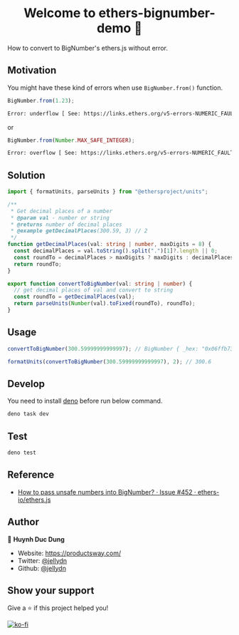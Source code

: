 <h1 align="center">Welcome to ethers-bignumber-demo 👋</h1>
<p>
 How to convert to BigNumber's ethers.js without error.
</p>

## Motivation

You might have these kind of errors when use `BigNumber.from()` function.

```typescript
BigNumber.from(1.23);
```

```bash
Error: underflow [ See: https://links.ethers.org/v5-errors-NUMERIC_FAULT-underflow ] (fault="underflow", operation="BigNumber.from", value=1.23, code=NUMERIC_FAULT, version=bignumber/5.7.0)
```

or

```typescript
BigNumber.from(Number.MAX_SAFE_INTEGER);
```

```bash
Error: overflow [ See: https://links.ethers.org/v5-errors-NUMERIC_FAULT-overflow ] (fault="overflow", operation="BigNumber.from", value=9007199254740991, code=NUMERIC_FAULT, version=bignumber/5.7.0)
```

## Solution

```typescript
import { formatUnits, parseUnits } from "@ethersproject/units";

/**
 * Get decimal places of a number
 * @param val - number or string
 * @returns number of decimal places
 * @example getDecimalPlaces(300.59, 3) // 2
 */
function getDecimalPlaces(val: string | number, maxDigits = 8) {
  const decimalPlaces = val.toString().split(".")[1]?.length || 0;
  const roundTo = decimalPlaces > maxDigits ? maxDigits : decimalPlaces;
  return roundTo;
}

export function convertToBigNumber(val: string | number) {
  // get decimal places of val and convert to string
  const roundTo = getDecimalPlaces(val);
  return parseUnits(Number(val).toFixed(roundTo), roundTo);
}
```

## Usage

```typescript
convertToBigNumber(300.59999999999997); // BigNumber { _hex: "0x06ffb73300", _isBigNumber: true }

formatUnits(convertToBigNumber(300.59999999999997), 2); // 300.6
```

## Develop

You need to install [deno](https://deno.land/manual@v1.31.0/getting_started/installation) before run below command.

```sh
deno task dev
```

## Test

```sh
deno test
```

## Reference

- [How to pass unsafe numbers into BigNumber? · Issue #452 · ethers-io/ethers.js](https://github.com/ethers-io/ethers.js/issues/452)

## Author

👤 **Huynh Duc Dung**

- Website: https://productsway.com/
- Twitter: [@jellydn](https://twitter.com/jellydn)
- Github: [@jellydn](https://github.com/jellydn)

## Show your support

Give a ⭐️ if this project helped you!

[![ko-fi](https://ko-fi.com/img/githubbutton_sm.svg)](https://ko-fi.com/Q5Q61Q7YM)
